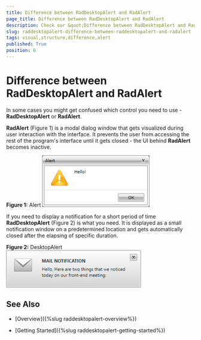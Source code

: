 ```yaml
---
title: Difference between RadDesktopAlert and RadAlert
page_title: Difference between RadDesktopAlert and RadAlert
description: Check our &quot;Difference between RadDesktopAlert and RadAlert&quot; documentation article for the RadDesktopAlert {{ site.framework_name }} control.
slug: raddesktopalert-difference-between-raddesktopalert-and-radalert
tags: visual,structure,difference,alert
published: True
position: 6
---
```


# Difference between RadDesktopAlert and RadAlert

In some cases you might get confused which control you need to use - __RadDesktopAlert__ or __RadAlert__. 

__RadAlert__ (Figure 1) is a modal dialog window that gets visualized during user interaction with the interface. It prevents the user from accessing the rest of the program's interface until it gets closed - the UI behind __RadAlert__ becomes inactive. 

__Figure 1:__ Alert
![Rad Desktop Alert Differences between RadDesktopAlert and RadAlert 01](images/RadDesktopAlert_Difference_Between_RadDesktopAler_and_RadAlert_02.png)

If you need to display a notification for a short period of time __RadDesktopAlert__ (Figure 2) is what you need. It is displayed as a small notification window on a predetermined location and gets automatically closed after the elapsing of specific duration.

__Figure 2:__ DesktopAlert
![Rad Desktop Alert Differences between RadDesktopAlert and RadAlert 01](images/RadDesktopAlert_Difference_Between_RadDesktopAler_and_RadAlert_01.png)

## See Also

 * [Overview]({%slug raddesktopalert-overview%})

 * [Getting Started]({%slug raddesktopalert-getting-started%})